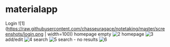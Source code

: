 # materialapp
Login
![1](https://raw.githubusercontent.com/chasseuragace/notetaking/master/screenshots/login.png | width=100))
homepage empty
![2](https://raw.githubusercontent.com/chasseuragace/notetaking/master/screenshots/home.png)
homepage
![3](https://raw.githubusercontent.com/chasseuragace/notetaking/master/screenshots/notes.png)
add/edit
![4](https://raw.githubusercontent.com/chasseuragace/notetaking/master/screenshots/add_edit.png)
search
![5](https://raw.githubusercontent.com/chasseuragace/notetaking/master/screenshots/search%20result.png)
search - no results
![6](https://raw.githubusercontent.com/chasseuragace/notetaking/master/screenshots/search%20empty.png)



